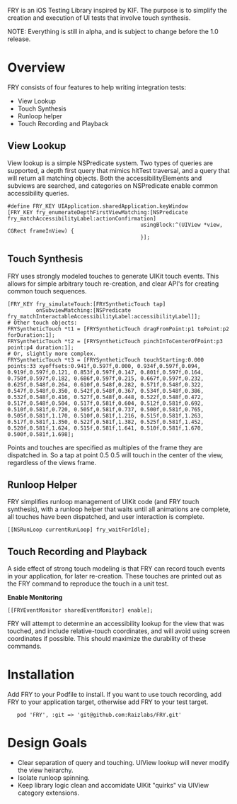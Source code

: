FRY is an iOS Testing Library inspired by KIF.  The purpose is to simplify the creation and execution of UI tests that involve touch synthesis.

NOTE: Everything is still in alpha, and is subject to change before the 1.0 release.

# Overview
FRY consists of four features to help writing integration tests:

- View Lookup
- Touch Synthesis
- Runloop helper
- Touch Recording and Playback

## View Lookup
View lookup is a simple NSPredicate system.  Two types of queries are supported, a depth first query that mimics hitTest traversal, and a query that will return all matching objects.  Both the accessibilityElements and subviews are searched, and categories on NSPredicate enable common accessibility queries.

```obj-c
#define FRY_KEY UIApplication.sharedApplication.keyWindow
[FRY_KEY fry_enumerateDepthFirstViewMatching:[NSPredicate fry_matchAccessibilityLabel:actionConfirmation]
                                          usingBlock:^(UIView *view, CGRect frameInView) {
                                          }];
```

## Touch Synthesis
FRY uses strongly modeled touches to generate UIKit touch events.  This allows for simple arbitrary touch re-creation, and clear API's for creating common touch sequences.

```obj-c
[FRY_KEY fry_simulateTouch:[FRYSyntheticTouch tap]
         onSubviewMatching:[NSPredicate fry_matchInteractableAccessibilityLabel:accessibilityLabel]];
# Other touch objects:
FRYSyntheticTouch *t1 = [FRYSyntheticTouch dragFromPoint:p1 toPoint:p2 forDuration:1];
FRYSyntheticTouch *t2 = [FRYSyntheticTouch pinchInToCenterOfPoint:p3 point:p4 duration:1];
# Or, slightly more complex.
FRYSyntheticTouch *t3 = [FRYSyntheticTouch touchStarting:0.000 points:33 xyoffsets:0.941f,0.597f,0.000, 0.934f,0.597f,0.094, 0.919f,0.597f,0.121, 0.853f,0.597f,0.147, 0.801f,0.597f,0.164, 0.750f,0.597f,0.182, 0.686f,0.597f,0.215, 0.667f,0.597f,0.232, 0.625f,0.548f,0.264, 0.610f,0.548f,0.282, 0.571f,0.548f,0.322, 0.547f,0.548f,0.350, 0.542f,0.548f,0.367, 0.534f,0.548f,0.386, 0.532f,0.548f,0.416, 0.527f,0.548f,0.448, 0.522f,0.548f,0.472, 0.517f,0.548f,0.504, 0.517f,0.581f,0.604, 0.512f,0.581f,0.692, 0.510f,0.581f,0.720, 0.505f,0.581f,0.737, 0.500f,0.581f,0.765, 0.505f,0.581f,1.170, 0.510f,0.581f,1.216, 0.515f,0.581f,1.263, 0.517f,0.581f,1.350, 0.522f,0.581f,1.382, 0.525f,0.581f,1.452, 0.520f,0.581f,1.624, 0.515f,0.581f,1.641, 0.510f,0.581f,1.670, 0.500f,0.581f,1.698];
```

Points and touches are specified as multiples of the frame they are dispatched in.   So a tap at point 0.5 0.5 will touch in the center of the view, regardless of the views frame.

## Runloop Helper
FRY simplifies runloop management of UIKit code (and FRY touch synthesis), with a runloop helper that waits until all animations are complete, all touches have been dispatched, and user interaction is complete.

```obj-c
[[NSRunLoop currentRunLoop] fry_waitForIdle];
```

## Touch Recording and Playback
A side effect of strong touch modeling is that FRY can record touch events in your application, for later re-creation.  These touches are printed out as the FRY command to reproduce the touch in a unit test.

**Enable Monitoring**
```obj-c
[[FRYEventMonitor sharedEventMonitor] enable];
```

FRY will attempt to determine an accessibility lookup for the view that was touched, and include relative-touch coordinates, and will avoid using screen coordinates if possible.   This should maximize the durability of these commands.

# Installation

Add FRY to your Podfile to install.   If you want to use touch recording, add FRY to your application target, otherwise add FRY to your test target.

```
   pod 'FRY', :git => 'git@github.com:Raizlabs/FRY.git'
```

# Design Goals
- Clear separation of query and touching.  UIView lookup will never modify the view heirarchy.
- Isolate runloop spinning.
- Keep library logic clean and accomidate UIKit "quirks" via UIView category extensions.




